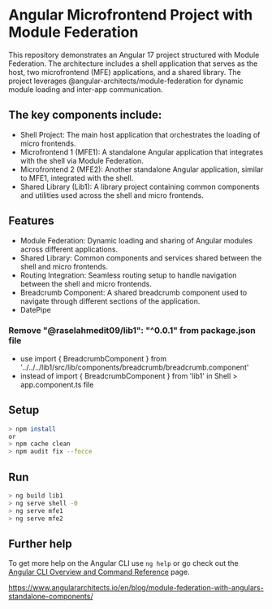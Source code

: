 # Angular Microfrontend Project with Module Federation
This repository demonstrates an Angular 17 project structured with Module Federation. The architecture includes a shell application that serves as the host, two microfrontend (MFE) applications, and a shared library. The project leverages @angular-architects/module-federation for dynamic module loading and inter-app communication.

## The key components include:

- Shell Project: The main host application that orchestrates the loading of micro frontends.
- Microfrontend 1 (MFE1): A standalone Angular application that integrates with the shell via Module Federation.
- Microfrontend 2 (MFE2): Another standalone Angular application, similar to MFE1, integrated with the shell.
- Shared Library (Lib1): A library project containing common components and utilities used across the shell and micro frontends.

## Features
- Module Federation: Dynamic loading and sharing of Angular modules across different applications.
- Shared Library: Common components and services shared between the shell and micro frontends.
- Routing Integration: Seamless routing setup to handle navigation between the shell and micro frontends.
- Breadcrumb Component: A shared breadcrumb component used to navigate through different sections of the application.
- DatePipe   

### Remove "@raselahmedit09/lib1": "^0.0.1" from package.json  file
- use import { BreadcrumbComponent } from '../../../lib1/src/lib/components/breadcrumb/breadcrumb.component'
- instead of import { BreadcrumbComponent } from 'lib1' in Shell > app.component.ts file

## Setup
```sh
> npm install
or 
> npm cache clean 
> npm audit fix --focce
```
## Run
```sh
> ng build lib1
> ng serve shell -0 
> ng serve mfe1
> ng serve mfe2
```
## Further help
To get more help on the Angular CLI use `ng help` or go check out the [Angular CLI Overview and Command Reference](https://angular.io/cli) page.

https://www.angulararchitects.io/en/blog/module-federation-with-angulars-standalone-components/

